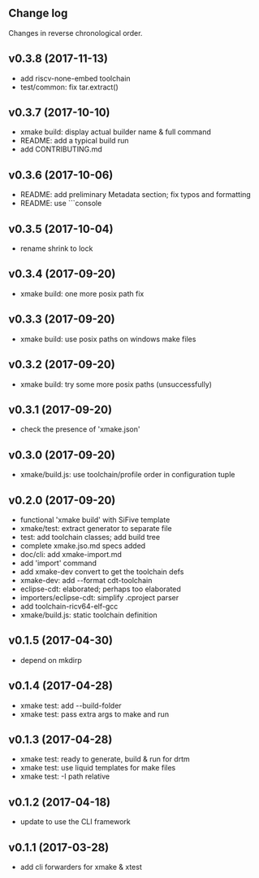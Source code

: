 ## Change log

Changes in reverse chronological order.

## v0.3.8 (2017-11-13)

- add riscv-none-embed toolchain
- test/common: fix tar.extract()

## v0.3.7 (2017-10-10)

- xmake build: display actual builder name & full command
- README: add a typical build run
- add CONTRIBUTING.md

## v0.3.6 (2017-10-06)

- README: add preliminary Metadata section; fix typos and formatting
- README: use ```console

## v0.3.5 (2017-10-04)

- rename shrink to lock

## v0.3.4 (2017-09-20)

- xmake build: one more posix path fix

## v0.3.3 (2017-09-20)

- xmake build: use posix paths on windows make files

## v0.3.2 (2017-09-20)

- xmake build: try some more posix paths (unsuccessfully)

## v0.3.1 (2017-09-20)

- check the presence of 'xmake.json'

## v0.3.0 (2017-09-20)

- xmake/build.js: use toolchain/profile order in configuration tuple

## v0.2.0 (2017-09-20)

- functional 'xmake build' with SiFive template
- xmake/test: extract generator to separate file
- test: add toolchain classes; add build tree
- complete xmake.jso.md specs added
- doc/cli: add xmake-import.md
- add 'import' command
- add xmake-dev convert to get the toolchain defs
- xmake-dev: add --format cdt-toolchain
- eclipse-cdt: elaborated; perhaps too elaborated
- importers/eclipse-cdt: simplify .cproject parser
- add toolchain-ricv64-elf-gcc
- xmake/build.js: static toolchain definition

## v0.1.5 (2017-04-30)

- depend on mkdirp

## v0.1.4 (2017-04-28)

- xmake test: add --build-folder
- xmake test: pass extra args to make and run

## v0.1.3 (2017-04-28)

- xmake test: ready to generate, build & run for drtm
- xmake test: use liquid templates for make files
- xmake test: -I path relative

## v0.1.2 (2017-04-18)

- update to use the CLI framework

## v0.1.1 (2017-03-28)

- add cli forwarders for xmake & xtest
